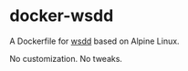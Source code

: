 # docker-wsdd
A Dockerfile for [wsdd](https://github.com/christgau/wsdd) based on Alpine Linux.

No customization. No tweaks.
